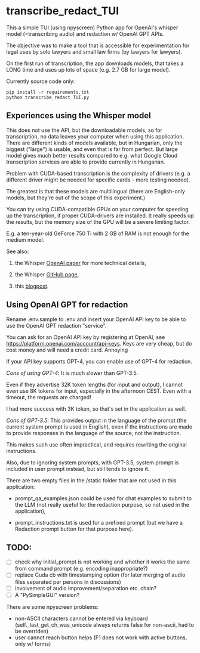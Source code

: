 # transcribe_redact_TUI

This a simple TUI (using npyscreen) Python app for OpenAI's whisper model (=transcribing audio) and redaction w/ OpenAI GPT APIs.

The objective was to make a tool that is accessible for experimentation for legal uses by solo lawyers and small law firms (by lawyers for lawyers).

On the first run of transcription, the app downloads models, that takes a LONG time and uses up lots of space (e.g. 2.7 GB for large model).

Currently source code only:

```
pip install -r requirements.txt
python transcribe_redact_TUI.py
```

## Experiences using the Whisper model

This does not use the API, but the downloadable models, so for transcription, no data leaves your computer when using this application. There are different kinds of models available, but in Hungarian, only the biggest ("large") is usable, and even that is far from perfect. But large model gives much better results compared to e.g. what Google Cloud transcription services are able to provide currently in Hungarian.

Problem with CUDA-based transcription is the complexity of drivers (e.g. a different driver might be needed for specific cards - more testing needed).

The greatest is that these models are multilingual (there are English-only models, but they're out of the scope of this experiment.)

You can try using CUDA-compatible GPUs on your computer for speeding up the transcription, if proper CUDA-drivers are installed. It really speeds up the results, but the memory size of the GPU will be a severe limiting factor.

E.g. a ten-year-old GeForce 750 Ti with 2 GB of RAM is not enough for the medium model.

See also:

1. the Whisper [OpenAI paper](https://cdn.openai.com/papers/whisper.pdf) for more technical details,
        
2. the Whisper [GitHub page](https://github.com/openai/whisper),
        
3. this [blogpost](https://www.assemblyai.com/blog/how-to-run-openais-whisper-speech-recognition-model/).

## Using OpenAI GPT for redaction

Rename .env.sample to .env and insert your OpenAI API key to be able to use the OpenAI GPT redaction "service".

You can ask for an OpenAI API key by registering at OpenAI, see https://platform.openai.com/account/api-keys. Keys are very cheap, but do cost money and will need a credit card. Annoying 

If your API key supports GPT-4, you can enable use of GPT-4 for redaction.

*Cons of using GPT-4*: It is much slower than GPT-3.5.

Even if they advertise 32K token lengths (for input and output), I cannot even use 8K tokens for input, especially in the afternoon CEST. Even with a timeout, the requests are charged!

I had more success with 3K token, so that's set in the application as well.

*Cons of GPT-3.5*: This provides output in the language of the prompt (the current system prompt is used in English), even if the instructions are made to provide responses in the language of the source, not the instruction.

This makes such use often impractical, and requires rewriting the original instructions.

Also, due to ignoring system prompts, with GPT-3.5, system prompt is included in user prompt instead, but still tends to ignore it.

There are two empty files in the /static folder that are not used in this application: 

- prompt_qa_examples.json could be used for chat examples to submit to the LLM (not really useful for the redaction purpose, so not used in the application),

- prompt_instructions.txt is used for a prefixed prompt (but we have a Redaction prompt button for that purpose here).

## TODO:  

- [ ] check why initial_prompt is not working and whether it works the same from command prompt (e.g. encoding inappropriate?)
- [ ] replace Cuda cb with timestamping option (for later merging of audio files separated per persons in discussions)
- [ ] involvement of audio improvement/separation etc. chain?
- [ ] A "PySimpleGUI" version?

There are some npyscreen problems:
- non-ASCII characters cannot be entered via keyboard (self._last_get_ch_was_unicode always returns false for non-ascii, had to be overriden)
- user cannot reach button helps (F1 does not work with active buttons, only w/ forms)
